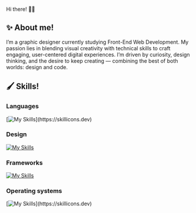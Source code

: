 Hi there! 👋🏻

<!--
**javierplopez/javierplopez** is a ✨ _special_ ✨ repository because its `README.md` (this file) appears on your GitHub profile.

Here are some ideas to get you started:

- 🔭 I’m currently working on ...
- 🌱 I’m currently learning ...
- 👯 I’m looking to collaborate on ...
- 🤔 I’m looking for help with ...
- 💬 Ask me about ...
- 📫 How to reach me: ...
- 😄 Pronouns: ...
- ⚡ Fun fact: ...
-->

## ✨ About me!

I’m a graphic designer currently studying Front-End Web Development. My passion lies in blending visual creativity with technical skills to craft engaging, user-centered digital experiences. I’m driven by curiosity, design thinking, and the desire to keep creating — combining the best of both worlds: design and code.

## 🖌️ Skills!

### Languages
[![My Skills](https://skillicons.dev/icons?i=js,html,css,)](https://skillicons.dev)

### Design
[![My Skills](https://skillicons.dev/icons?i=photoshop,illustrator,figma)](https://skillicons.dev)

### Frameworks
[![My Skills](https://skillicons.dev/icons?i=tailwind)](https://skillicons.dev)

### Operating systems
[![My Skills](https://skillicons.dev/icons?i=apple,windows,)](https://skillicons.dev)
